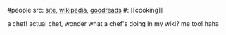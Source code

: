 #people 
src: [site](https://www.curiouscook.com), [wikipedia](https://en.wikipedia.org/wiki/Harold_McGee), [goodreads](https://www.goodreads.com/author/show/58484.Harold_McGee) 
#: [[cooking]] 

a chef! actual chef, wonder what a chef's doing in my wiki? me too! haha